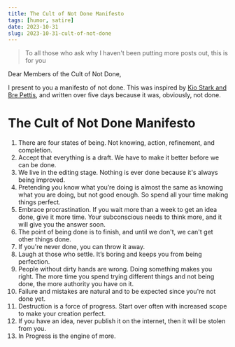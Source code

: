 ```yaml
---
title: The Cult of Not Done Manifesto
tags: [humor, satire]
date: 2023-10-31
slug: 2023-10-31-cult-of-not-done
---
```


> To all those who ask why I haven't been putting more posts out, this is for you

Dear Members of the Cult of Not Done,

I present to you a manifesto of not done. This was inspired by [Kio Stark and Bre Pettis](https://medium.com/@bre/the-cult-of-done-manifesto-724ca1c2ff13), and written over five days because it was, obviously, not done.

# The Cult of Not Done Manifesto

1. There are four states of being. Not knowing, action, refinement, and completion.
2. Accept that everything is a draft. We have to make it better before we can be done.
3. We live in the editing stage. Nothing is ever done because it's always being improved.
4. Pretending you know what you’re doing is almost the same as knowing what you are doing, but not good enough. So spend all your time making things perfect.
5. Embrace procrastination. If you wait more than a week to get an idea done, give it more time. Your subconscious needs to think more, and it will give you the answer soon.
6. The point of being done is to finish, and until we don't, we can't get other things done.
7. If you're never done, you can throw it away.
8. Laugh at those who settle. It’s boring and keeps you from being perfection.
9. People without dirty hands are wrong. Doing something makes you right. The more time you spend trying different things and not being done, the more authority you have on it.
10. Failure and mistakes are natural and to be expected since you're not done yet.
11. Destruction is a force of progress. Start over often with increased scope to make your creation perfect.
12. If you have an idea, never publish it on the internet, then it will be stolen from you.
13. In Progress is the engine of more.
